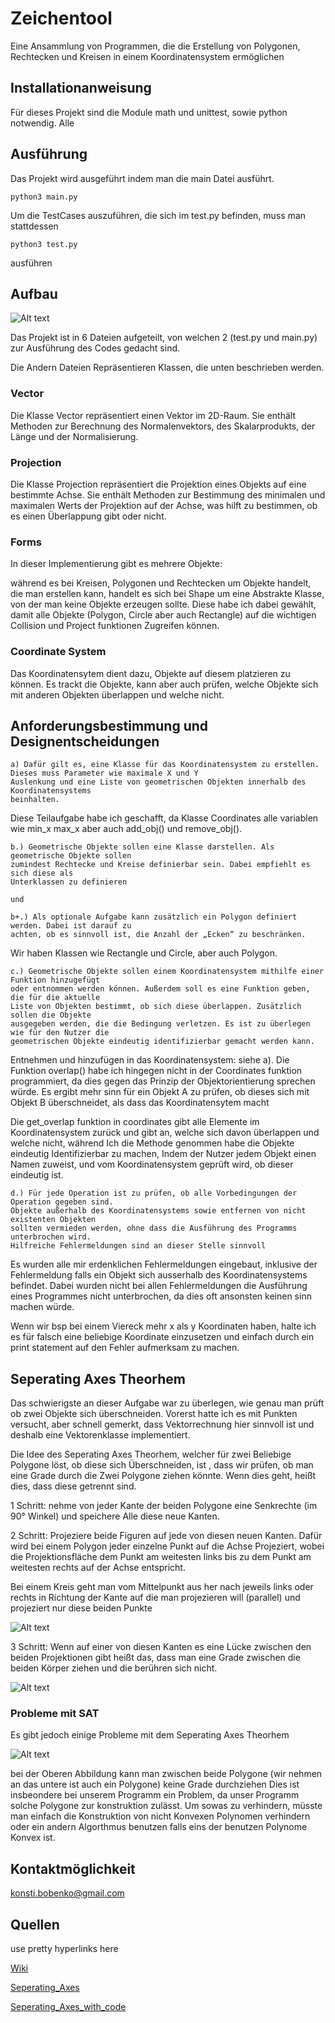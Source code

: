 # Zeichentool

Eine Ansammlung von Programmen, die die Erstellung von Polygonen, Rechtecken und Kreisen in einem Koordinatensystem ermöglichen

## Installationanweisung

Für dieses Projekt sind die Module math und unittest, sowie python notwendig. Alle  

## Ausführung

Das Projekt wird ausgeführt indem man die main Datei ausführt.

```
python3 main.py 
```

Um die TestCases auszuführen, die sich im test.py befinden, muss man stattdessen 

```
python3 test.py 
```

ausführen

## Aufbau

![Alt text](UML.png?raw=true "UML Diagramm")

Das Projekt ist in 6 Dateien aufgeteilt, von welchen 2 (test.py und main.py) zur Ausführung des Codes gedacht sind.

Die Andern Dateien Repräsentieren Klassen, die unten beschrieben werden. 

### Vector 

Die Klasse Vector repräsentiert einen Vektor im 2D-Raum. Sie enthält Methoden zur Berechnung des Normalenvektors, des Skalarprodukts, der Länge und der Normalisierung.

### Projection 

Die Klasse Projection repräsentiert die Projektion eines Objekts auf eine bestimmte Achse. 
Sie enthält Methoden zur Bestimmung des minimalen und maximalen Werts der Projektion auf der Achse, 
was hilft zu bestimmen, ob es einen Überlappung gibt oder nicht.

### Forms

In dieser Implementierung gibt es mehrere Objekte: 

während es bei Kreisen, Polygonen und Rechtecken um Objekte handelt, die man erstellen kann,
handelt es sich bei Shape um eine Abstrakte Klasse, von der man keine Objekte erzeugen sollte. 
Diese habe ich dabei gewählt, damit alle Objekte (Polygon, Circle aber auch Rectangle) auf die 
wichtigen Collision und Project funktionen Zugreifen können.

### Coordinate System

Das Koordinatensytem dient dazu, Objekte auf diesem platzieren zu können. Es trackt die Objekte, kann 
aber auch prüfen, welche Objekte sich mit anderen Objekten überlappen und welche nicht.


## Anforderungsbestimmung und Designentscheidungen

```
a) Dafür gilt es, eine Klasse für das Koordinatensystem zu erstellen. Dieses muss Parameter wie maximale X und Y
Auslenkung und eine Liste von geometrischen Objekten innerhalb des Koordinatensystems
beinhalten.
```

Diese Teilaufgabe habe ich geschafft, da Klasse Coordinates alle variablen 
wie min_x max_x aber auch add_obj() und remove_obj(). 

```
b.) Geometrische Objekte sollen eine Klasse darstellen. Als geometrische Objekte sollen
zumindest Rechtecke und Kreise definierbar sein. Dabei empfiehlt es sich diese als
Unterklassen zu definieren

und 

b+.) Als optionale Aufgabe kann zusätzlich ein Polygon definiert werden. Dabei ist darauf zu
achten, ob es sinnvoll ist, die Anzahl der „Ecken“ zu beschränken.
```

Wir haben Klassen wie Rectangle und Circle, aber auch Polygon.

```
c.) Geometrische Objekte sollen einem Koordinatensystem mithilfe einer Funktion hinzugefügt
oder entnommen werden können. Außerdem soll es eine Funktion geben, die für die aktuelle
Liste von Objekten bestimmt, ob sich diese überlappen. Zusätzlich sollen die Objekte
ausgegeben werden, die die Bedingung verletzen. Es ist zu überlegen wie für den Nutzer die
geometrischen Objekte eindeutig identifizierbar gemacht werden kann.
```

Entnehmen und hinzufügen in das Koordinatensystem: siehe a).
Die Funktion overlap() habe ich hingegen nicht in der Coordinates funktion programmiert, da dies gegen das Prinzip der Objektorientierung sprechen würde. Es ergibt mehr sinn für ein Objekt A zu prüfen, ob dieses sich mit Objekt B überschneidet, als dass das Koordinatensytem macht

Die get_overlap funktion in coordinates gibt alle Elemente im Koordinatensystem zurück und gibt an, welche sich davon überlappen
und welche nicht, während Ich die Methode genommen habe die Objekte eindeutig Identifizierbar zu machen, Indem der Nutzer jedem Objekt einen Namen zuweist, und vom Koordinatensystem geprüft wird, ob dieser eindeutig ist.

```
d.) Für jede Operation ist zu prüfen, ob alle Vorbedingungen der Operation gegeben sind.
Objekte außerhalb des Koordinatensystems sowie entfernen von nicht existenten Objekten
sollten vermieden werden, ohne dass die Ausführung des Programms unterbrochen wird.
Hilfreiche Fehlermeldungen sind an dieser Stelle sinnvoll
```

Es wurden alle mir erdenklichen Fehlermeldungen eingebaut, inklusive der Fehlermeldung falls ein Objekt sich
ausserhalb des Koordinatensystems befindet. Dabei wurden nicht bei allen Fehlermeldungen die Ausführung eines Programmes nicht unterbrochen, da dies oft ansonsten keinen sinn machen würde. 

Wenn wir bsp bei einem Viereck mehr x als y Koordinaten haben, halte ich es für falsch eine beliebige Koordinate einzusetzen und einfach durch ein print statement auf den Fehler aufmerksam zu machen.

## Seperating Axes Theorhem

Das schwierigste an dieser Aufgabe war zu überlegen, wie genau man prüft ob zwei Objekte sich überschneiden. Vorerst hatte ich 
es mit Punkten versucht, aber schnell gemerkt, dass Vektorrechnung hier sinnvoll ist und deshalb eine Vektorenklasse implementiert. 

Die Idee des Seperating Axes Theorhem, welcher für zwei Beliebige Polygone löst, ob diese sich Überschneiden, ist , dass wir 
prüfen, ob man eine Grade durch die Zwei Polygone ziehen könnte. 
Wenn dies geht, heißt dies, dass diese getrennt sind. 

1 Schritt: nehme von jeder Kante der beiden Polygone eine Senkrechte (im 90° Winkel) und speichere Alle diese neue Kanten.

2 Schritt: Projeziere beide Figuren auf jede von diesen neuen Kanten. 
Dafür wird bei einem Polygon jeder einzelne Punkt auf die Achse Projeziert, wobei die Projektionsfläche dem Punkt am weitesten
links bis zu dem Punkt am weitesten rechts auf der Achse entspricht.

Bei einem Kreis geht man vom Mittelpunkt aus her nach jeweils links oder rechts in Richtung der Kante auf die man projezieren will
(parallel) und projeziert nur diese beiden Punkte

![Alt text](Kreisprojektion.png?raw=true "Kreisprojektion ")

3 Schritt: Wenn auf einer von diesen Kanten es eine Lücke zwischen den beiden Projektionen gibt heißt das, dass man eine Grade
zwischen die beiden Körper ziehen und die berühren sich nicht.

![Alt text](UML.png?raw=true "Lücke Zwischen ")


### Probleme mit SAT

Es gibt jedoch einige Probleme mit dem Seperating Axes Theorhem 

![Alt text](problem.png?raw=true "Kreisprojektion ")

bei der Oberen Abbildung kann man zwischen beide Polygone (wir nehmen an das untere ist auch ein Polygone) keine Grade durchziehen
Dies ist insbeondere bei unserem Programm ein Problem, da unser Programm solche Polygone zur konstruktion zulässt. 
Um sowas zu verhindern, müsste man einfach die Konstruktion von nicht Konvexen Polynomen verhindern oder ein andern Algorthmus benutzen falls eins der benutzen Polynome Konvex ist.

## Kontaktmöglichkeit 

konsti.bobenko@gmail.com

## Quellen

use pretty hyperlinks here

[Wiki](https://en.wikipedia.org/wiki/Hyperplane_separation_theorem)

[Seperating_Axes](https://gamedevelopment.tutsplus.com/tutorials/collision-detection-using-the-separating-axis-theorem--gamedev-169)

[Seperating_Axes_with_code](https://hackmd.io/@US4ofdv7Sq2GRdxti381_A/ryFmIZrsl?type=view)
